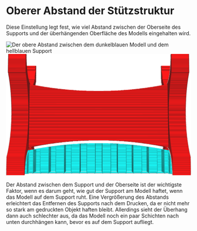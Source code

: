 Oberer Abstand der Stützstruktur
====
Diese Einstellung legt fest, wie viel Abstand zwischen der Oberseite des Supports und der überhängenden Oberfläche des Modells eingehalten wird.

<!--screenshot {
"image_path": "support_z_distance.png",
"models": [{"script": "rack.scad"}],
"camera_position": [0, 129, 11],
"settings": {
    "support_enable": true,
    "support_z_distance": 1
},
"colours": 32
}-->
![Der obere Abstand zwischen dem dunkelblauen Modell und dem hellblauen Support](../../../articles/images/support_top_bottom_distance.svg)
![Ein vertikaler Abstand zwischen dem Modell und dem Support wird eingehalten](../../../articles/images/support_z_distance.png)

Der Abstand zwischen dem Support und der Oberseite ist der wichtigste Faktor, wenn es darum geht, wie gut der Support am Modell haftet, wenn das Modell auf dem Support ruht. Eine Vergrößerung des Abstands erleichtert das Entfernen des Supports nach dem Drucken, da er nicht mehr so stark am gedruckten Objekt haften bleibt. Allerdings sieht der Überhang dann auch schlechter aus, da das Modell noch ein paar Schichten nach unten durchhängen kann, bevor es auf dem Support aufliegt.